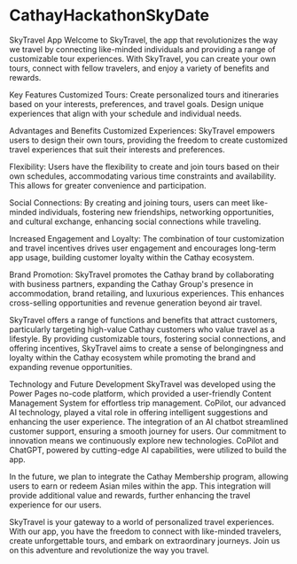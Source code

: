 # CathayHackathonSkyDate

SkyTravel App
Welcome to SkyTravel, the app that revolutionizes the way we travel by connecting like-minded individuals and providing a range of customizable tour experiences. With SkyTravel, you can create your own tours, connect with fellow travelers, and enjoy a variety of benefits and rewards.

Key Features
Customized Tours: Create personalized tours and itineraries based on your interests, preferences, and travel goals. Design unique experiences that align with your schedule and individual needs.


Advantages and Benefits
Customized Experiences: SkyTravel empowers users to design their own tours, providing the freedom to create customized travel experiences that suit their interests and preferences.

Flexibility: Users have the flexibility to create and join tours based on their own schedules, accommodating various time constraints and availability. This allows for greater convenience and participation.

Social Connections: By creating and joining tours, users can meet like-minded individuals, fostering new friendships, networking opportunities, and cultural exchange, enhancing social connections while traveling.

Increased Engagement and Loyalty: The combination of tour customization and travel incentives drives user engagement and encourages long-term app usage, building customer loyalty within the Cathay ecosystem.

Brand Promotion: SkyTravel promotes the Cathay brand by collaborating with business partners, expanding the Cathay Group's presence in accommodation, brand retailing, and luxurious experiences. This enhances cross-selling opportunities and revenue generation beyond air travel.

SkyTravel offers a range of functions and benefits that attract customers, particularly targeting high-value Cathay customers who value travel as a lifestyle. By providing customizable tours, fostering social connections, and offering incentives, SkyTravel aims to create a sense of belongingness and loyalty within the Cathay ecosystem while promoting the brand and expanding revenue opportunities.

Technology and Future Development
SkyTravel was developed using the Power Pages no-code platform, which provided a user-friendly Content Management System for effortless trip management. CoPilot, our advanced AI technology, played a vital role in offering intelligent suggestions and enhancing the user experience. The integration of an AI chatbot streamlined customer support, ensuring a smooth journey for users. Our commitment to innovation means we continuously explore new technologies. CoPilot and ChatGPT, powered by cutting-edge AI capabilities, were utilized to build the app.

In the future, we plan to integrate the Cathay Membership program, allowing users to earn or redeem Asian miles within the app. This integration will provide additional value and rewards, further enhancing the travel experience for our users.

SkyTravel is your gateway to a world of personalized travel experiences. With our app, you have the freedom to connect with like-minded travelers, create unforgettable tours, and embark on extraordinary journeys. Join us on this adventure and revolutionize the way you travel.
